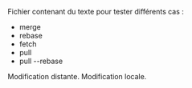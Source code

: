 Fichier contenant du texte pour tester différents cas :
 - merge
 - rebase
 - fetch
 - pull
 - pull --rebase

Modification distante.
Modification locale.